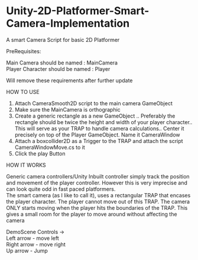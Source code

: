# Unity-2D-Platformer-Smart-Camera-Implementation
A smart Camera Script for basic 2D Platformer

PreRequisites:

Main Camera should be named : MainCamera  
Player Character should be named : Player  	

Will remove these requirements after further update

HOW TO USE

1) Attach CameraSmooth2D script to the main camera GameObject  
2) Make sure the MainCamera is orthographic  
3) Create a generic rectangle as a new GameObject .. Preferably the rectangle should be twice the height and width of your player character.. This will serve as your TRAP to handle camera calculations.. Center it precisely on top of the Player GameObject. Name it CameraWindow  
4) Attach a boxcollider2D as a Trigger to the TRAP and attach the script CameraWindowMove.cs to it  
5) Click the play Button  

HOW IT WORKS  

Generic camera controllers/Unity Inbuilt controller simply track the position and movement of the player controller. However this is very imprecise and can look quite odd in fast paced platformers.  
The smart camera (as I like to call it), uses a rectangular TRAP that encases the player character. The player cannot move out of this TRAP. The camera ONLY starts moving when the player hits the boundaries of the TRAP. This gives a small room for the player to move around without affecting the camera

DemoScene Controls ->  
Left arrow - move left  
Right arrow - move right  
Up arrow - Jump  
